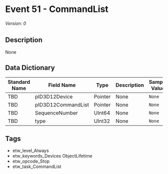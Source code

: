 # Event 51 - CommandList
###### Version: 0

## Description
None

## Data Dictionary
|Standard Name|Field Name|Type|Description|Sample Value|
|---|---|---|---|---|
|TBD|pID3D12Device|Pointer|None|`None`|
|TBD|pID3D12CommandList|Pointer|None|`None`|
|TBD|SequenceNumber|UInt64|None|`None`|
|TBD|type|UInt32|None|`None`|

## Tags
* etw_level_Always
* etw_keywords_Devices ObjectLifetime
* etw_opcode_Stop
* etw_task_CommandList